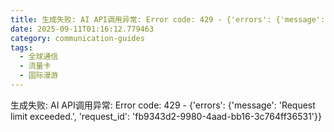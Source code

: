 ```yaml
---
title: 生成失败: AI API调用异常: Error code: 429 - {'errors': {'message': 'Request limit exceeded.', 'request_id': 'd7747648-579f-44da-9eb9-ea31bdf1676b'}}
date: 2025-09-11T01:16:12.779463
category: communication-guides
tags:
  - 全球通信
  - 流量卡
  - 国际漫游
---
```


生成失败: AI API调用异常: Error code: 429 - {'errors': {'message': 'Request limit exceeded.', 'request_id': 'fb9343d2-9980-4aad-bb16-3c764ff36531'}}